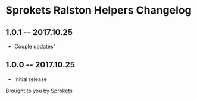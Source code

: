 # Sprokets Ralston Helpers Changelog

## 1.0.1 -- 2017.10.25
 - Couple updates"

## 1.0.0 -- 2017.10.25

* Initial release

Brought to you by [Sprokets](http://sprokets.net)
